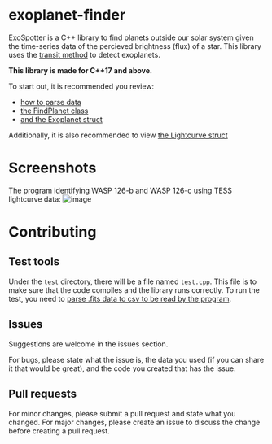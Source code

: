 # exoplanet-finder
ExoSpotter is a C++ library to find planets outside our solar system given the time-series data of the percieved brightness (flux) of a star. This library uses the [transit method](http://www.exoplanetes.umontreal.ca/transit-method/?lang=en) to detect exoplanets.

**This library is made for C++17 and above.**

To start out, it is recommended you review:
- [how to parse data](docs/parse_data.md)
- [the FindPlanet class](docs/find_planet_class.md)
- [and the Exoplanet struct](docs/exoplanet_struct.md)

Additionally, it is also recommended to view [the Lightcurve struct](docs/lightcurve_struct.md)

# Screenshots

The program identifying WASP 126-b and WASP 126-c using TESS lightcurve data:
![image](https://user-images.githubusercontent.com/98898166/200208273-1ac28f31-9c93-4077-860e-0b6d323113a9.png)


# Contributing

## Test tools

Under the `test` directory, there will be a file named `test.cpp`. This file is to make sure that the code compiles and the library runs correctly. To run the test, you need to [parse .fits data to csv to be read by the program](docs/parse_data.md).

## Issues

Suggestions are welcome in the issues section.

For bugs, please state what the issue is, the data you used (if you can share it that would be great), and the code you created that has the issue.

## Pull requests

For minor changes, please submit a pull request and state what you changed. For major changes, please create an issue to discuss the change before creating a pull request.
